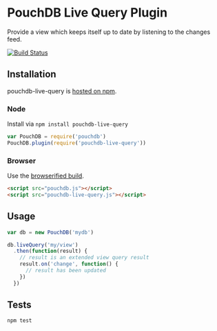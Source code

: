 # PouchDB Live Query Plugin
Provide a view which keeps itself up to date by listening to the changes feed.

[![Build Status](https://travis-ci.org/jo/pouchdb-live-query.svg?branch=master)](https://travis-ci.org/jo/pouchdb-live-query)

## Installation
pouchdb-live-query is [hosted on npm](https://www.npmjs.com/package/pouchdb-live-query).

### Node
Install via `npm install pouchdb-live-query` 

```js
var PouchDB = require('pouchdb')
PouchDB.plugin(require('pouchdb-live-query'))
```

### Browser
Use the [browserified build](./dist/pouchdb-live-query.js).

```html
<script src="pouchdb.js"></script>
<script src="pouchdb-live-query.js"></script>
```


## Usage
```js
var db = new PouchDB('mydb')

db.liveQuery('my/view')
  .then(function(result) {
    // result is an extended view query result
    result.on('change', function() {
      // result has been updated
    })
  })
```

## Tests

```sh
npm test
```
